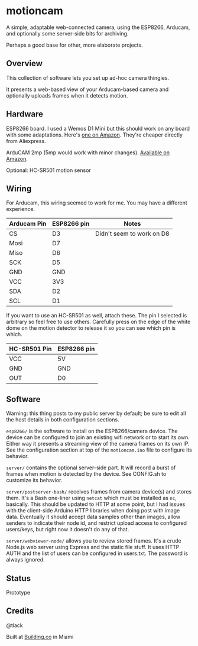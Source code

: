 motioncam
=========

A simple, adaptable web-connected camera, using the ESP8266, Arducam, and
optionally some server-side bits for archiving.

Perhaps a good base for other, more elaborate projects.

Overview
--------

This collection of software lets you set up ad-hoc camera thingies.

It presents a web-based view of your Arducam-based camera and optionally
uploads frames when it detects motion.

Hardware
--------

ESP8266 board. I used a Wemos D1 Mini but this should work on any board with some adaptations.
Here's [one on Amazon](https://www.amazon.com/Winson-eseller-D1-mini-V2-development/dp/B01GFAO6VW/).
They're cheaper directly from Aliexpress.

ArduCAM 2mp (5mp would work with minor changes). [Available on
Amazon](https://www.amazon.com/Arducam-Module-Megapixels-Arduino-Mega2560/dp/B012UXNDOY/).

Optional: HC-SR501 motion sensor

Wiring
------

For Arducam, this wiring seemed to work for me. You may have a different
experience.

Arducam Pin | ESP8266 pin | Notes
------------|-------------|------
CS | D3 | Didn't seem to work on D8
Mosi | D7 | 
Miso | D6 | 
SCK | D5 | 
GND | GND | 
VCC | 3V3 | 
SDA | D2 | 
SCL | D1 |

If you want to use an HC-SR501 as well, attach these. The pin I selected is
arbitrary so feel free to use others. Carefully press on the edge of the white
dome on the motion detector to release it so you can see which pin is which.

HC-SR501 Pin | ESP8266 pin 
-------------|------------
VCC | 5V | Apparently some are 3V instead of 5V 
GND | GND | 
OUT | D0 |


Software
--------

Warning: this thing posts to my public server by default; be sure to edit all
the host details in both configuration sections.

`esp8266/` is the software to install on the ESP8266/camera device. The device
can be configured to join an existing wifi network or to start its own. Either
way it presents a streaming view of the camera frames on its own IP. See the
configuration section at top of the `motioncam.ino` file to configure its
behavior.

`server/` contains the optional server-side part. It will record a burst of frames
when motion is detected by the device. See CONFIG.sh to customize its behavior.

`server/postserver-bash/` receives frames from camera device(s) and stores them. It's a
Bash one-liner using `netcat` which must be installed as `nc`, basically.  This
should be updated to HTTP at some point, but I had issues with the client-side
Arduino HTTP libraries when doing post with image data. Eventually it should
accept data samples other than images, allow senders to indicate their node id,
and restrict upload access to configured users/keys, but right now it doesn't
do any of that.

`server/webviewer-node/` allows you to review stored frames. It's a crude Node.js
web server using Express and the static file stuff. It uses HTTP AUTH and the
list of users can be configured in users.txt.  The password is always ignored.

Status
------

Prototype

Credits
-------

@tlack

Built at [Building.co](http://building.co) in Miami


